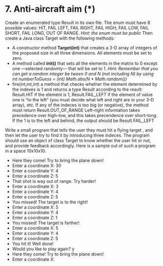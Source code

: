 # 7. Anti-aircraft aim (*)
Create an enumerated type Result in its own file. The enum must have 8 possible values: HIT, FAIL
LEFT, FAIL RIGHT, FAIL HIGH, FAIL LOW, FAIL SHORT, FAIL LONG, OUT OF RANGE. _Hint: the enum must be
public_ Then create a Java class Target with the following methods:

- A constructor method **Target(int)** that creates a 3-D array of integers of the proposed size 
in all three dimensions. All elements must be set to zero.
- A method called **init()** that sets all the elements in the matrix to 0 except one —selected 
randomly— that will be set to 1. _Hint: Remember that you can get a random integer be
tween 0 and N (not including N) by using int numberToGuess = (int) Math.abs(N * Math.random())_
- fire(int,int,int) a method that checks whether the element determined by the indexes is 1 and 
returns a type Result according to the result: Result.HIT if the element is 1, Result.FAIL_LEFT
if the element of value one is “to the left” (you must decide what left and right are in your 
3-D array), etc. If any of the indeces is too big (or negative), the method must return
Result.OUT\_OF\_RANGE Left–right information takes precedence over high–low, and this takes 
precendence over short–long. If the 1 is to the left and behind, the output should be 
Result.FAIL\_LEFT

Write a small program that tells the user they must hit a flying target , and then let the user 
try to find it by introducing three indeces. The program should use an object of class Target
to know whether the user hit or not, and provide feedback accordingly. Here is a sample out of 
such a program in a space 10x10x10.

- Here they come! Try to bring the plane down!
- Enter a coordinate X: 30
- Enter a coordinate Y: 4
- Enter a coordinate Z: 5
- That shot is way out of range. Try harder!
- Enter a coordinate X: 3
- Enter a coordinate Y: 4
- Enter a coordinate Z: 5
- You missed! The target is to the right!
- Enter a coordinate X: 5
- Enter a coordinate Y: 4
- Enter a coordinate Z: 1
- You missed! The target is farther!
- Enter a coordinate X: 5
- Enter a coordinate Y: 4
- Enter a coordinate Z: 5
- You hit it! Well done!
- Would you like to play again? y
- Here they come! Try to bring the plane down!
- Enter a coordinate X: